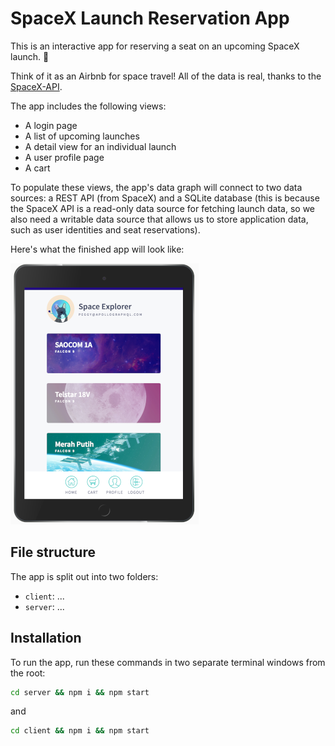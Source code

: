# SpaceX Launch Reservation App

This is an interactive app for reserving a seat on an upcoming SpaceX launch.  🚀

Think of it as an Airbnb for space travel! All of the data is real, thanks to the [SpaceX-API](https://github.com/r-spacex/SpaceX-API).

The app includes the following views:

- A login page
- A list of upcoming launches
- A detail view for an individual launch
- A user profile page
- A cart

To populate these views, the app's data graph will connect to two data sources: a REST API (from SpaceX) and a SQLite database (this is because the SpaceX API is a read-only data source for fetching launch data, so we also need a writable data source that allows us to store application data, such as user identities and seat reservations).

Here's what the finished app will look like:

![Alt text](space-explorer.png "Space Explorer")

## File structure

The app is split out into two folders:

- `client`: ...
- `server`: ...

## Installation

To run the app, run these commands in two separate terminal windows from the root:

```bash
cd server && npm i && npm start
```

and

```bash
cd client && npm i && npm start
```
